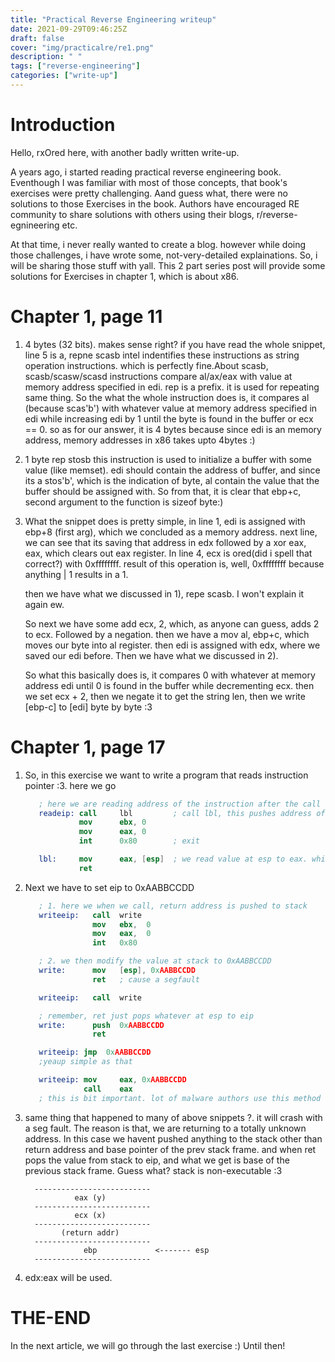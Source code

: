 ```yaml
---
title: "Practical Reverse Engineering writeup"
date: 2021-09-29T09:46:25Z
draft: false
cover: "img/practicalre/re1.png"
description: " "
tags: ["reverse-engineering"]
categories: ["write-up"]
---
```


# Introduction

Hello, rxOred here, with another badly written write-up.

A years ago, i started reading practical reverse engineering book. Eventhough I was familiar with most of those concepts,
that book's exercises were pretty challenging.
Aand guess what, there were no solutions to those Exercises in the book. Authors have encouraged RE community to share 
solutions with others using their blogs, r/reverse-egnineering etc.

At that time, i never really wanted to create a blog. however while doing those challenges, i have wrote 
some, not-very-detailed explainations. So, i will be sharing those stuff with yall.
This 2 part series post will provide some solutions for Exercises in chapter 1, which is about x86.

# Chapter 1, page 11

1) 4 bytes (32 bits). makes sense right? if you have read the whole snippet, line 5 is a,
	repne scasb
   intel indentifies these instructions as string operation instructions. which is perfectly fine.About scasb,
   scasb/scasw/scasd instructions compare al/ax/eax with value at memory address specified in edi. rep is a prefix. 
   it is used for repeating same thing. So the what the whole instruction does is, it compares al (because scas'b') 
   with whatever value at memory address specified in edi while increasing edi by 1 until the byte is found in the 
   buffer or ecx == 0. so as for our answer, it is 4 bytes because since edi is an memory address, memory addresses in
   x86 takes upto 4bytes :)

2) 1 byte
	rep stosb
   this instruction is used to initialize a buffer with some value (like memset). edi should contain the address of 
   buffer, and since its a stos'b', which is the indication of byte, al contain the value that the buffer should be
   assigned with. So from that, it is clear that ebp+c, second argument to the function is sizeof byte:)

3) What the snippet does is pretty simple, in line 1, edi is assigned with ebp+8 (first arg), which we concluded as a
   memory address. next line, we can see that its saving that address in edx followed by a xor eax, eax, which clears 
   out eax register. In line 4, ecx is ored(did i spell that correct?) with 0xffffffff. result of this operation is, 
   well, 0xffffffff because anything | 1 results in a 1.

   then we have what we discussed in 1), repe scasb. I won't explain it again ew.

   So next we have some add ecx, 2, which, as anyone can guess, adds 2 to ecx. Followed by a negation. then we have a
   mov  al, ebp+c, which moves our byte into al register. then edi is assigned with edx, where we saved our edi before.
   Then we have what we discussed in 2). 

   So what this basically does is, it compares 0 with whatever at memory address edi until 0 is found in the 
   buffer while decrementing ecx. then we set ecx + 2, then we negate it to get the string len, then we write [ebp-c] 
   to [edi] byte by byte :3


# Chapter 1, page 17

1) So, in this exercise we want to write a program that reads instruction pointer :3. here we go
   ```nasm
      ; here we are reading address of the instruction after the call instruction.
      readeip: call     lbl         ; call lbl, this pushes address of next instruction to the stack
               mov      ebx, 0
               mov      eax, 0
               int      0x80        ; exit

      lbl:     mov      eax, [esp]  ; we read value at esp to eax. which is the return address.
               ret
   ```

2) Next we have to set eip to 0xAABBCCDD
   ```nasm
      ; 1. here we when we call, return address is pushed to stack
      writeeip:   call  write
                  mov   ebx,  0
                  mov   eax,  0
                  int   0x80

      ; 2. we then modify the value at stack to 0xAABBCCDD
      write:      mov   [esp], 0xAABBCCDD
                  ret   ; cause a segfault
   ```

   ```nasm
      writeeip:   call  write

      ; remember, ret just pops whatever at esp to eip
      write:      push  0xAABBCCDD
                  ret
   ```

   ```nasm
      writeeip: jmp  0xAABBCCDD
      ;yeaup simple as that
   ```

   ```nasm
      writeeip: mov     eax, 0xAABBCCDD
                call    eax
      ; this is bit important. lot of malware authors use this method to access win32 APIs
   ```

3) same thing that happened to many of above snippets ?. it will crash with a seg fault. The reason is that, we are returning to 
   a totally unknown address.
   In this case we havent pushed anything to the stack other than return address and base pointer of the prev stack frame. and when ret pops the value from stack to eip, and what we get is base of the previous
   stack frame. Guess what? stack is non-executable :3


         --------------------------
                  eax (y)
         --------------------------
                  ecx (x)
         --------------------------
               (return addr)
         --------------------------
                    ebp             <------- esp
         --------------------------

4) edx:eax will be used.


# THE-END

In the next article, we will go through the last exercise :) Until then!
